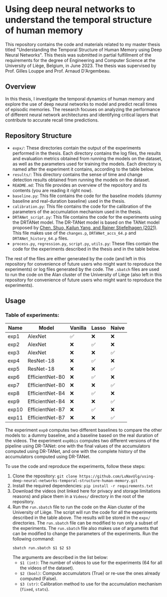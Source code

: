# Using deep neural networks to understand the temporal structure of human memory

This repository contains the code and materials related to my master thesis titled "Understanding the Temporal Structure of Human Memory using Deep Neural Networks". This thesis was submitted in partial fulfillment of the requirements for the degree of Engineering and Computer Science at the University of Liège, Belgium, in June 2023. The thesis was supervised by Prof. Gilles Louppe and Prof. Arnaud D'Argembeau.

## Overview

In this thesis, I investigate the temporal dynamics of human memory and explore the use of deep neural networks to model and predict recall times of episodic memories. The research focuses on analyzing the performance of different neural network architectures and identifying critical layers that contribute to accurate recall time predictions.

## Repository Structure

- `expx/`: These directories contain the output of the experiments performed in the thesis. Each directory contains the log files, the results and evaluation metrics obtained from running the models on the dataset, as well as the parameters used for training the models. Each directory is named after the experiment it contains, according to the table below.
- `results/`: This directory contains the sense of time and change detection results obtained from running the models on the dataset.
- `README.md`: This file provides an overview of the repository and its contents (you are reading it right now).
- `baseline.py`: This file contains the code for the baseline models (dummy baseline and real-duration baseline) used in the thesis.
- `calibration.py`: This file contains the code for the calibration of the parameters of the accumulation mechanism used in the thesis.
- `DRTANet_script.py`: This file contains the code for the experiments using the DRTANet model. The DR-TANet model is based on the TANet model proposed by [Chen, Shuo, Kailun Yang, and Rainer Stiefelhagen (2021)](https://github.com/Herrccc/DR-TANet). This file makes use of the `changes.p`, `DRTANet_accs_64.p` and `DRTANet_history_64.p` files.
- `process.py`, `regression.py`, `script.py`, `utils.py`: These files contain the code for the experiments described in the thesis and in the table below.

The rest of the files are either generated by the code (and left in this repository for convenience of future users who might want to reproduce the experiments) or log files generated by the code. The `.sbatch` files are used to run the code on the Alan cluster of the University of Liège (also left in this repository for convenience of future users who might want to reproduce the experiments).

## Usage

### Table of experiments:
| Name  | Model           | Vanilla            | Lasso              | Naive              |
| ----- | --------------- | ------------------ | ------------------ | ------------------ |
| exp1  | AlexNet         | :white_check_mark: | :x:                | :x:                |
| exp2  | AlexNet         | :x:                | :white_check_mark: | :x:                |
| exp3  | AlexNet         | :x:                | :x:                | :white_check_mark: |
| exp4  | ResNet-18       | :x:                | :white_check_mark: | :x:                |
| exp5  | ResNet-18       | :x:                | :x:                | :white_check_mark: |
| exp6  | EfficientNet-B0 | :x:                | :white_check_mark: | :x:                |
| exp7  | EfficientNet-B0 | :x:                | :x:                | :white_check_mark: |
| exp8  | EfficientNet-B4 | :x:                | :white_check_mark: | :x:                |
| exp9  | EfficientNet-B4 | :x:                | :x:                | :white_check_mark: |
| exp10 | EfficientNet-B7 | :x:                | :white_check_mark: | :x:                |
| exp11 | EfficientNet-B7 | :x:                | :x:                | :white_check_mark: |

The experiment `exp0` computes two different baselines to compare the other models to: a dummy baseline, and a baseline based on the real duration of the videos.
The experiment `exp0bis` computes two different versions of the pipeline using DR-TANet: one with the final values of the accumulators computed using DR-TANet, and one with the complete history of the accumulators computed using DR-TANet.

To use the code and reproduce the experiments, follow these steps:

1. Clone the repository: `git clone https://github.com/LuNavUlg/using-deep-neural-networks-temporal-structure-human-memory.git`
2. Install the required dependencies: `pip install -r requirements.txt`
3. Download the videos (not linked here for privacy and storage limitations reasons) and place them in a `Videos/` directory in the root of the repository.
4. Run the `run.sbatch` file to run the code on the Alan cluster of the University of Liège. The script will run the code for all the experiments described in the table above. The results will be stored in the `expx/` directories. The `run.sbatch` file can be modified to run only a subset of the experiments. The `run.sbatch` file also makes use of arguments that can be modified to change the parameters of the experiments. 
Run the following command: 
   ```
   sbatch run.sbatch $1 $2 $3
   ```
   The arguments are described in the list below:
   - `$1 (int)`: The number of videos to use for the experiments (64 for all the videos of the dataset).
   - `$2 (bool)`: Compute accumulators (True) or re-use the ones already computed (False).
   - `$3 (str)`: Calibration method to use for the accumulation mechanism (``fixed``, ``stats``).

